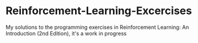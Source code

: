 # Reinforcement-Learning-Excercises
My solutions to the programming exercises in Reinforcement Learning: An Introduction (2nd Edition), it's a work in progress
